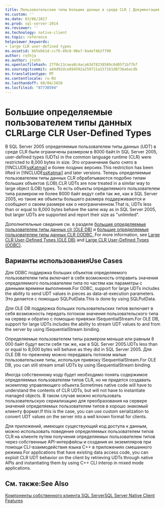 ```yaml
---
title: Пользовательские типы больших данных в среде CLR | Документация Майкрософт
ms.custom: ''
ms.date: 03/06/2017
ms.prod: sql-server-2014
ms.reviewer: ''
ms.technology: native-client
ms.topic: reference
helpviewer_keywords:
- large CLR user-defined types
ms.assetid: b65eb61d-ccf6-49c0-98e7-9a4ef4b2f790
author: rothja
ms.author: jroth
ms.openlocfilehash: 27f0c13caea8c4aca63d78238509c6d05f1bf7bf
ms.sourcegitcommit: ad4d92dce894592a259721a1571b1d8736abacdb
ms.translationtype: MT
ms.contentlocale: ru-RU
ms.lasthandoff: 08/04/2020
ms.locfileid: "87730594"
---
```

# <a name="large-clr-user-defined-types"></a><span data-ttu-id="10af4-102">Большие определяемые пользователем типы данных CLR</span><span class="sxs-lookup"><span data-stu-id="10af4-102">Large CLR User-Defined Types</span></span>
  <span data-ttu-id="10af4-103">В SQL Server 2005 определяемые пользователем типы данных (UDT) в среде CLR были ограничены размером в 8000 байт.</span><span class="sxs-lookup"><span data-stu-id="10af4-103">In SQL Server 2005, user-defined types (UDTs) in the common language runtime (CLR) were restricted to 8,000 bytes in size.</span></span> <span data-ttu-id="10af4-104">Это ограничение было снято в [!INCLUDE[ssKatmai](../../../includes/sskatmai-md.md)] и более поздних версиях.</span><span class="sxs-lookup"><span data-stu-id="10af4-104">This restriction has been lifted in [!INCLUDE[ssKatmai](../../../includes/sskatmai-md.md)] and later versions.</span></span> <span data-ttu-id="10af4-105">Теперь определяемые пользователем типы данных CLR обрабатываются подобно типам больших объектов (LOB).</span><span class="sxs-lookup"><span data-stu-id="10af4-105">CLR UDTs are now treated in a similar way to large object (LOB) types.</span></span> <span data-ttu-id="10af4-106">То есть объекты определяемого пользователем типа размером не более 8000 байт ведут себя так же, как в SQL Server 2005, но такие же объекты большего размера поддерживаются и сообщают о своем размере как о неограниченном.</span><span class="sxs-lookup"><span data-stu-id="10af4-106">That is, UDTs less than or equal to 8,000 bytes behave the same way as in SQL Server 2005, but larger UDTs are supported and report their size as "unlimited".</span></span>  
  
 <span data-ttu-id="10af4-107">Дополнительные сведения см. в разделе [большие определяемые пользователем типы данных clr &#40;OLE DB&#41;](../ole-db/large-clr-user-defined-types-ole-db.md) и [большие определяемые пользователем типы данных CLR &#40;&#41;ODBC ](../odbc/large-clr-user-defined-types-odbc.md).</span><span class="sxs-lookup"><span data-stu-id="10af4-107">For more information, see [Large CLR User-Defined Types &#40;OLE DB&#41;](../ole-db/large-clr-user-defined-types-ole-db.md) and [Large CLR User-Defined Types &#40;ODBC&#41;](../odbc/large-clr-user-defined-types-odbc.md).</span></span>  
  
## <a name="use-cases"></a><span data-ttu-id="10af4-108">Варианты использования</span><span class="sxs-lookup"><span data-stu-id="10af4-108">Use Cases</span></span>  
 <span data-ttu-id="10af4-109">Для ODBC поддержка больших объектов определяемого пользователем типа включает в себя возможность отправить значения определяемого пользователем типа по частям как параметры с данными времени выполнения.</span><span class="sxs-lookup"><span data-stu-id="10af4-109">For ODBC, support for large UDTs includes the ability to send UDT values in pieces as data-at-execution parameters.</span></span> <span data-ttu-id="10af4-110">Это делается с помощью SQLPutData.</span><span class="sxs-lookup"><span data-stu-id="10af4-110">This is done by using SQLPutData.</span></span>  
  
 <span data-ttu-id="10af4-111">Для OLE DB поддержка больших пользовательских типов включает в себя возможность передать потоком значения пользовательского типа на сервер и обратно с помощью привязки ISequentialStream.</span><span class="sxs-lookup"><span data-stu-id="10af4-111">For OLE DB, support for large UDTs includes the ability to stream UDT values to and from the server by using ISequentialStream binding.</span></span>  
  
 <span data-ttu-id="10af4-112">Определяемые пользователем типы размером меньше или равным 8 000 байт будут вести себя так же, как в SQL Server 2005.</span><span class="sxs-lookup"><span data-stu-id="10af4-112">UDTs less than or equal to 8,000 bytes will behave as they did in SQL Server 2005.</span></span> <span data-ttu-id="10af4-113">Для OLE DB по-прежнему можно передавать потоком малые пользовательские типы, используя привязку ISequentialStream.</span><span class="sxs-lookup"><span data-stu-id="10af4-113">For OLE DB, you can still stream small UDTs by using ISequentialStream binding.</span></span>  
  
 <span data-ttu-id="10af4-114">Иногда собственному коду будет необходимо понять содержимое определяемых пользователем типов CLR, но не придется создавать экземпляр управляющего объекта.</span><span class="sxs-lookup"><span data-stu-id="10af4-114">Sometimes native code will have to understand the contents of CLR UDTs, but will not have to instantiate managed objects.</span></span> <span data-ttu-id="10af4-115">В таком случае можно использовать пользовательскую сериализацию для преобразования на сервере значений определяемых пользователем типов в хорошо знакомый клиенту формат.</span><span class="sxs-lookup"><span data-stu-id="10af4-115">If this is the case, you can use custom serialization to convert UDT values on the server into a well known format for clients.</span></span>  
  
 <span data-ttu-id="10af4-116">Для приложений, имеющих существующий код доступа к данным, можно использовать поведение определяемых пользователем типов CLR на клиенте путем получения определяемых пользователем типов через собственные API-интерфейсы и создания их экземпляров при помощи CLI-взаимодействия языка C++ в приложениях смешанного режима.</span><span class="sxs-lookup"><span data-stu-id="10af4-116">For applications that have existing data access code, you can exploit CLR UDT behavior on the client by retrieving UDTs through native APIs and instantiating them by using C++ CLI interop in mixed mode applications.</span></span>  
  
## <a name="see-also"></a><span data-ttu-id="10af4-117">См. также:</span><span class="sxs-lookup"><span data-stu-id="10af4-117">See Also</span></span>  
 [<span data-ttu-id="10af4-118">Компоненты собственного клиента SQL Server</span><span class="sxs-lookup"><span data-stu-id="10af4-118">SQL Server Native Client Features</span></span>](sql-server-native-client-features.md)  
  
  
